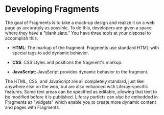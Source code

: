 # Developing Fragments [](id=developing-fragments)

The goal of Fragments is to take a mock-up design and realize it on a web page
as accurately as possible. To do this, developers are given a space where they
have a "blank slate."  You have three tools at your disposal to accomplish this:

*  **HTML**: The markup of the fragment. Fragments use standard HTML with 
   special tags to add dynamic behavior.

*  **CSS**: CSS styles and positions the fragment's markup. 

*  **JavaScript**: JavaScript provides dynamic behavior to the fragment.

The HTML, CSS, and JavaScript are all completely standard, just like anywhere
else on the web, but are also enhanced with Liferay-specific features. Some text
areas can be specified as editable, allowing that text to be modified before it
is published. Liferay portlets can also be embedded in Fragments as "widgets"
which enable you to create more dynamic content and pages with Fragments.
